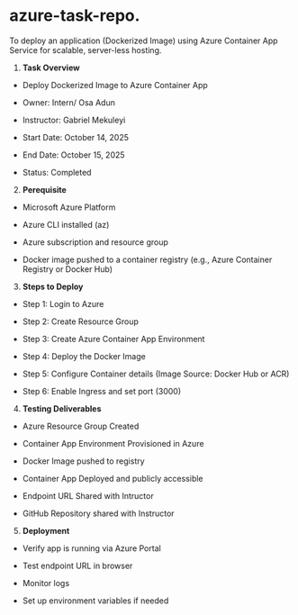 # azure-task-repo.
To deploy an application (Dockerized Image) using Azure Container App Service for scalable, server-less hosting.

1. **Task Overview**
   
 -  Deploy Dockerized Image to Azure Container App

 -  Owner: Intern/ Osa Adun

 -  Instructor: Gabriel Mekuleyi

- Start Date: October 14, 2025

-  End Date: October 15, 2025

- Status: Completed




2. **Perequisite**

- Microsoft Azure Platform
  
- Azure CLI installed (az)

- Azure subscription and resource group

- Docker image pushed to a container registry (e.g., Azure Container Registry or Docker Hub)



3. **Steps to Deploy**
  - Step 1: Login to Azure
    
  - Step 2: Create Resource Group

  - Step 3: Create Azure Container App Environment

  - Step 4: Deploy the Docker Image

  - Step 5: Configure Container details (Image Source: Docker Hub or ACR)

  - Step 6: Enable Ingress and set port (3000)



  4. **Testing  Deliverables**
  
- Azure Resource Group Created
  
- Container App Environment Provisioned in Azure
  
- Docker Image pushed to registry
  
- Container App Deployed and publicly accessible
  
- Endpoint URL	Shared with Intructor

- GitHub Repository shared with Instructor
  


 5. **Deployment**

- Verify app is running via Azure Portal

- Test endpoint URL in browser

- Monitor logs

- Set up environment variables if needed
















